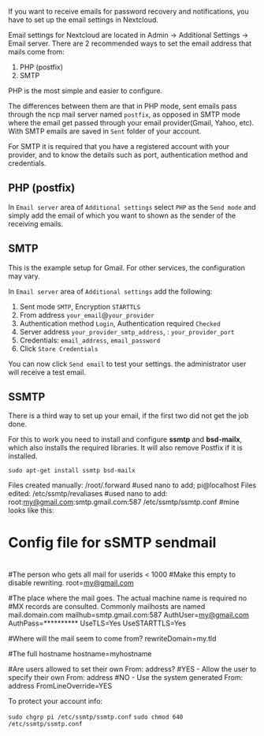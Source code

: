 If you want to receive emails for password recovery and notifications, you have to set up the email settings in Nextcloud.

Email settings for Nextcloud are located in Admin -> Additional Settings -> Email server. There are 2 recommended ways to set the email address that mails come from:

1. PHP (postfix)
2. SMTP

PHP is the most simple and easier to configure.

The differences between them are that in PHP mode, sent emails pass through the ncp mail server named `postfix`, as opposed in SMTP mode where the email get passed through your email provider(Gmail, Yahoo, etc). With SMTP emails are saved in `Sent` folder of your account. 

For SMTP it is required that you have a registered account with your provider, and to know the details such as port, authentication method and credentials.

## PHP (postfix)

In `Email server` area of `Additional settings` select `PHP` as the `Send mode` and simply add the email of which you want to shown as the sender of the receiving emails.

## SMTP

This is the example setup for Gmail. For other services, the configuration may vary.

In `Email server` area of `Additional settings` add the following:

1. Sent mode `SMTP`, Encryption `STARTTLS`
2. From address `your_email`@`your_provider`
3. Authentication method `Login`, Authentication required `Checked`
4. Server address `your_provider_smtp_address`, : `your_provider_port`
5. Credentials: `email_address`, `email_password`
6. Click `Store Credentials`

You can now click `Send email` to test your settings. the administrator user will receive a test email.

## SSMTP

There is a third way to set up your email, if the first two did not get the job done.

For this to work you need to install and configure **ssmtp** and **bsd-mailx**, which also installs the required libraries. It will also remove Postfix if it is installed.
 
`sudo apt-get install ssmtp bsd-mailx`
 
Files created manually:
/root/.forward   #used nano to add; pi@localhost
Files edited:
/etc/ssmtp/revaliases
#used nano to add: root:my@gmail.com:smtp.gmail.com:587
/etc/ssmtp/ssmtp.conf
#mine looks like this:
#
# Config file for sSMTP sendmail
#
#The person who gets all mail for userids < 1000
#Make this empty to disable rewriting.
root=my@gmail.com

#The place where the mail goes. The actual machine name is required no
#MX records are consulted. Commonly mailhosts are named mail.domain.com
mailhub=smtp.gmail.com:587
AuthUser=my@gmail.com
AuthPass=**********
UseTLS=Yes
UseSTARTTLS=Yes


#Where will the mail seem to come from?
rewriteDomain=my.tld

#The full hostname
hostname=myhostname

#Are users allowed to set their own From: address?
#YES - Allow the user to specify their own From: address
#NO - Use the system generated From: address
FromLineOverride=YES

To protect your account info:

`sudo chgrp pi /etc/ssmtp/ssmtp.conf`
`sudo chmod 640 /etc/ssmtp/ssmtp.conf`
